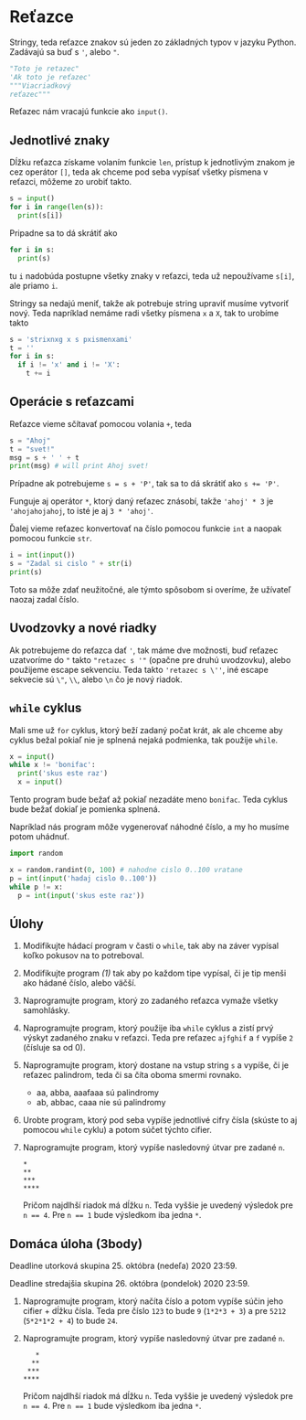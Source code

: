 # Reťazce

Stringy, teda reťazce znakov sú jeden zo základných typov v jazyku Python. Zadávajú sa buď s `'`, alebo `"`. 

```py
"Toto je retazec"
'Ak toto je reťazec'
"""Viacriadkový
reťazec"""
```

Reťazec nám vracajú funkcie ako `input()`.

## Jednotlivé znaky

Dĺžku reťazca získame volaním funkcie `len`, prístup k jednotlivým znakom je cez operátor `[]`, teda ak chceme pod seba vypísať všetky písmena v reťazci, môžeme zo urobiť takto. 

```py
s = input()
for i in range(len(s)):
  print(s[i])
```

Pripadne sa to dá skrátiť ako 

```py
for i in s:
  print(s)
```

tu `i` nadobúda postupne všetky znaky v reťazci, teda už nepoužívame `s[i]`, ale priamo `i`.

Stringy sa nedajú meniť, takže ak potrebuje string upraviť musíme vytvoriť nový. Teda napríklad nemáme radi všetky písmena `x` a `X`, tak to urobíme takto 

```py
s = 'strixnxg x s pxismenxami'
t = ''
for i in s:
  if i != 'x' and i != 'X':
    t += i
```

## Operácie s reťazcami

Reťazce vieme sčítavať pomocou volania `+`, teda 

```py
s = "Ahoj"
t = "svet!"
msg = s + ' ' + t
print(msg) # will print Ahoj svet!
```

Prípadne ak potrebujeme `s = s + 'P'`, tak sa to dá skrátiť ako `s += 'P'`.

Funguje aj operátor `*`, ktorý daný reťazec znásobí, takže `'ahoj' * 3` je `'ahojahojahoj`, to isté je aj `3 * 'ahoj'`.

Ďalej vieme reťazec konvertovať na číslo pomocou funkcie `int` a naopak pomocou funkcie `str`. 

```py
i = int(input())
s = "Zadal si cislo " + str(i)
print(s)
```

Toto sa môže zdať neužitočné, ale týmto spôsobom si overíme, že užívateľ naozaj zadal číslo.

## Uvodzovky a nové riadky

Ak potrebujeme do reťazca dať `'`, tak máme dve možnosti, buď reťazec uzatvoríme do `"` takto `"retazec s '"` (opačne pre druhú uvodzovku), alebo použijeme escape sekvenciu. Teda takto `'retazec s \''`, iné escape sekvecie sú `\"`, `\\`, alebo `\n` čo je nový riadok. 

## `while` cyklus

Mali sme už `for` cyklus, ktorý beží zadaný počat krát, ak ale chceme aby cyklus bežal pokiaľ nie je splnená nejaká podmienka, tak použije `while`. 

```py
x = input()
while x != 'bonifac':
  print('skus este raz')
  x = input()
```

Tento program bude bežať až pokiaľ nezadáte meno `bonifac`. Teda cyklus bude bežať dokiaľ je pomienka splnená. 

Napríklad nás program môže vygenerovať náhodné číslo, a my ho musíme potom uhádnuť. 

```py
import random

x = random.randint(0, 100) # nahodne cislo 0..100 vratane
p = int(input('hadaj cislo 0..100'))
while p != x:
  p = int(input('skus este raz'))
```

## Úlohy

1. Modifikujte hádací program v časti o `while`, tak aby na záver vypísal koľko pokusov na to potreboval.
2. Modifikujte program *(1)* tak aby po každom tipe vypísal, či je tip menši ako hádané číslo, alebo väčší. 
3. Naprogramujte program, ktorý zo zadaného reťazca vymaže všetky samohlásky.
4. Naprogramujte program, ktorý použije iba `while` cyklus a zistí prvý výskyt zadaného znaku v reťazci. Teda pre reťazec `ajfghif` a `f` vypíše `2` (čísluje sa od 0).
5. Naprogramujte program, ktorý dostane na vstup string `s` a vypíše, či je reťazec palindrom, teda či sa číta oboma smermi rovnako. 
   * aa, abba, aaafaaa sú palindromy
   * ab, abbac, caaa nie sú palindromy
6. Urobte program, ktorý pod seba vypíše jednotlivé cifry čísla (skúste to aj pomocou `while` cyklu) a potom súčet týchto cifier.
7. Naprogramujte program, ktorý vypíše nasledovný útvar pre zadané `n`. 

   ```
   *
   **
   ***
   ****
   ```

   Pričom najdlhší riadok má dĺžku `n`. Teda vyššie je uvedený výsledok pre `n == 4`. Pre `n == 1` bude výsledkom iba jedna `*`.

## Domáca úloha (3body)

Deadline utorková skupina 25. októbra (nedeľa) 2020 23:59.

Deadline stredajšia skupina 26. októbra (pondelok) 2020 23:59.

1. Naprogramujte program, ktorý načíta číslo a potom vypíše súčin jeho cifier + dĺžku čísla. Teda pre číslo `123` to bude `9` (`1*2*3 + 3`) a pre `5212` (`5*2*1*2 + 4`) to bude `24`. 

2. Naprogramujte program, ktorý vypíše nasledovný útvar pre zadané `n`. 

   ```
      *
     **
    ***
   ****
   ```

   Pričom najdlhší riadok má dĺžku `n`. Teda vyššie je uvedený výsledok pre `n == 4`. Pre `n == 1` bude výsledkom iba jedna `*`.